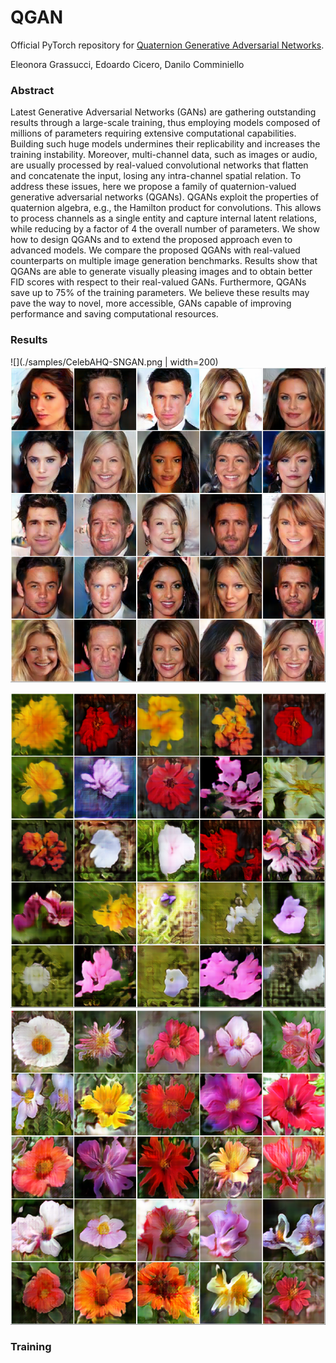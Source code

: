 # QGAN
Official PyTorch repository for [Quaternion Generative Adversarial Networks](https://arxiv.org/pdf/2104.09630.pdf).

Eleonora Grassucci, Edoardo Cicero, Danilo Comminiello

### Abstract

Latest Generative Adversarial Networks (GANs) are gathering outstanding results through a large-scale training, thus employing models composed of millions of parameters requiring extensive computational capabilities. Building such huge models undermines their replicability and increases the training instability. Moreover, multi-channel data, such as images or audio, are usually processed by real-valued convolutional networks that flatten and concatenate the input, losing any intra-channel spatial relation. To address these issues, here we propose a family of quaternion-valued generative adversarial networks (QGANs). QGANs exploit the properties of quaternion algebra, e.g., the Hamilton product for convolutions. This allows to process channels as a single entity and capture internal latent relations, while reducing by a factor of 4 the overall number of parameters. We show how to design QGANs and to extend the proposed approach even to advanced models. We compare the proposed QGANs with real-valued counterparts on multiple image generation benchmarks. Results show that QGANs are able to generate visually pleasing images and to obtain better FID scores with respect to their real-valued GANs. Furthermore, QGANs save up to 75% of the training parameters. We believe these results may pave the way to novel, more accessible, GANs capable of improving performance and saving computational resources.

### Results

![](./samples/CelebAHQ-SNGAN.png  | width=200)
![](./samples/CelebAHQ-QSNGAN_QSN.png "Proposed QSNGAN generated samples from the CelebA-HQ dataset.")

![](./samples/flowers-SNGAN.png "SNGAN generated samples from the 102 Oxford Flowers dataset.")
![](./samples/flowers-QSNGAN_QSN.png "Proposed QSNGAN generated samples from the 102 Oxford Flowers dataset.")
### Training

